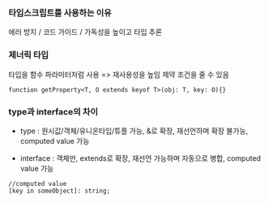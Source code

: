 ### 타입스크립트를 사용하는 이유

에러 방지 / 코드 가이드 / 가독성을 높이고 타입 추론

### 제너릭 타입

타입을 함수 파라미터처럼 사용 => 재사용성을 높임
제약 조건을 줄 수 있음

```
function getProperty<T, O extends keyof T>(obj: T, key: O){}

```

### type과 interface의 차이

-   type : 원시값/객체/유니온타입/튜플 가능, &로 확장, 재선언하며 확장 불가능, computed value 가능

-   interface : 객체만, extends로 확장, 재선언 가능하며 자동으로 병합, computed value 가능

```
//computed value
[key in someObject]: string;
```
